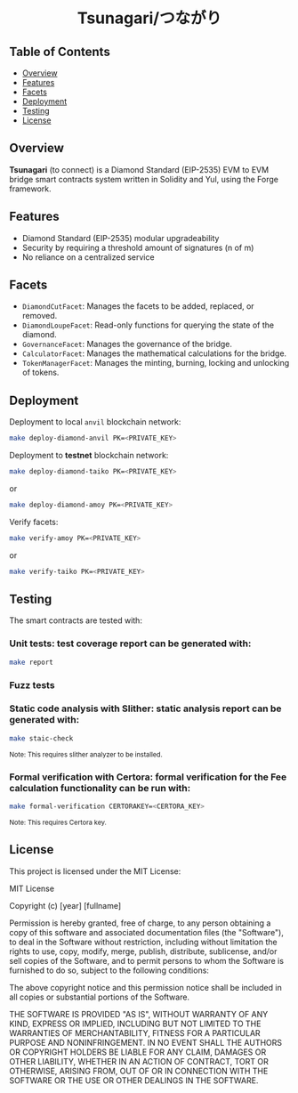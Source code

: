 <div align="center">
  <h1>Tsunagari/つながり</h1>
</div>

## Table of Contents

- [Overview](#overview)
- [Features](#features)
- [Facets](#facets)
- [Deployment](#deployment)
- [Testing](#testing)
- [License](#license)

## Overview

**Tsunagari** (to connect) is a Diamond Standard (EIP-2535) EVM to EVM bridge smart contracts system written in Solidity and Yul, using the Forge framework.

## Features

- Diamond Standard (EIP-2535) modular upgradeability
- Security by requiring a threshold amount of signatures (n of m)
- No reliance on a centralized service

## Facets

- `DiamondCutFacet`: Manages the facets to be added, replaced, or removed.
- `DiamondLoupeFacet`: Read-only functions for querying the state of the diamond.
- `GovernanceFacet`: Manages the governance of the bridge.
- `CalculatorFacet`: Manages the mathematical calculations for the bridge.
- `TokenManagerFacet`: Manages the minting, burning, locking and unlocking of tokens.

## Deployment

Deployment to local `anvil` blockchain network:

```bash
make deploy-diamond-anvil PK=<PRIVATE_KEY>
```

Deployment to **testnet** blockchain network:

```bash
make deploy-diamond-taiko PK=<PRIVATE_KEY>
```

or

```bash
make deploy-diamond-amoy PK=<PRIVATE_KEY>
```

Verify facets:

```bash
make verify-amoy PK=<PRIVATE_KEY>
```

or

```bash
make verify-taiko PK=<PRIVATE_KEY>
```

## Testing

The smart contracts are tested with:

### Unit tests: test coverage report can be generated with:

```bash
make report
```

### Fuzz tests

### Static code analysis with **Slither**: static analysis report can be generated with:

```bash
make staic-check
```

<sub>Note: This requires slither analyzer to be installed.</sub>

### Formal verification with **Certora**: formal verification for the **Fee calculation functionality** can be run with:

```bash
make formal-verification CERTORAKEY=<CERTORA_KEY>
```

<sub>Note: This requires Certora key.</sub>

## License

This project is licensed under the MIT License:

MIT License

Copyright (c) [year] [fullname]

Permission is hereby granted, free of charge, to any person obtaining a copy
of this software and associated documentation files (the "Software"), to deal
in the Software without restriction, including without limitation the rights
to use, copy, modify, merge, publish, distribute, sublicense, and/or sell
copies of the Software, and to permit persons to whom the Software is
furnished to do so, subject to the following conditions:

The above copyright notice and this permission notice shall be included in all
copies or substantial portions of the Software.

THE SOFTWARE IS PROVIDED "AS IS", WITHOUT WARRANTY OF ANY KIND, EXPRESS OR
IMPLIED, INCLUDING BUT NOT LIMITED TO THE WARRANTIES OF MERCHANTABILITY,
FITNESS FOR A PARTICULAR PURPOSE AND NONINFRINGEMENT. IN NO EVENT SHALL THE
AUTHORS OR COPYRIGHT HOLDERS BE LIABLE FOR ANY CLAIM, DAMAGES OR OTHER
LIABILITY, WHETHER IN AN ACTION OF CONTRACT, TORT OR OTHERWISE, ARISING FROM,
OUT OF OR IN CONNECTION WITH THE SOFTWARE OR THE USE OR OTHER DEALINGS IN THE
SOFTWARE.
